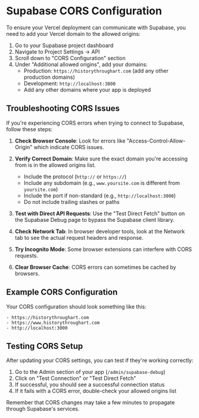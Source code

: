 # Supabase CORS Configuration

To ensure your Vercel deployment can communicate with Supabase, you need to add your Vercel domain to the allowed origins:

1. Go to your Supabase project dashboard
2. Navigate to Project Settings → API 
3. Scroll down to "CORS Configuration" section
4. Under "Additional allowed origins", add your domains:
   - Production: `https://historythroughart.com` (add any other production domains)
   - Development: `http://localhost:3000`
   - Add any other domains where your app is deployed

## Troubleshooting CORS Issues

If you're experiencing CORS errors when trying to connect to Supabase, follow these steps:

1. **Check Browser Console**: Look for errors like "Access-Control-Allow-Origin" which indicate CORS issues.

2. **Verify Correct Domain**: Make sure the exact domain you're accessing from is in the allowed origins list.
   - Include the protocol (`http://` or `https://`)
   - Include any subdomain (e.g., `www.yoursite.com` is different from `yoursite.com`)
   - Include the port if non-standard (e.g., `http://localhost:3000`)
   - Do not include trailing slashes or paths

3. **Test with Direct API Requests**: Use the "Test Direct Fetch" button on the Supabase Debug page to bypass the Supabase client library.

4. **Check Network Tab**: In browser developer tools, look at the Network tab to see the actual request headers and response.

5. **Try Incognito Mode**: Some browser extensions can interfere with CORS requests.

6. **Clear Browser Cache**: CORS errors can sometimes be cached by browsers.

## Example CORS Configuration

Your CORS configuration should look something like this:

```
- https://historythroughart.com
- https://www.historythroughart.com
- http://localhost:3000
```

## Testing CORS Setup

After updating your CORS settings, you can test if they're working correctly:

1. Go to the Admin section of your app (`/admin/supabase-debug`)
2. Click on "Test Connection" or "Test Direct Fetch"
3. If successful, you should see a successful connection status
4. If it fails with a CORS error, double-check your allowed origins list

Remember that CORS changes may take a few minutes to propagate through Supabase's services. 